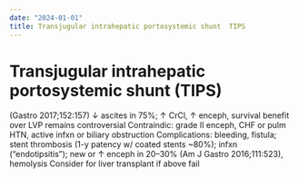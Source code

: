 ```yaml
---
date: "2024-01-01"
title: Transjugular intrahepatic portosystemic shunt  TIPS 
---
```


# Transjugular intrahepatic portosystemic shunt (TIPS)


(Gastro 2017;152:157)
↓ ascites in 75%; ↑ CrCl, ↑ enceph, survival benefit over LVP remains controversial
Contraindic: grade II enceph, CHF or pulm HTN, active infxn or biliary obstruction
Complications: bleeding, fistula; stent thrombosis (1-y patency w/ coated stents ~80%); infxn (“endotipsitis”); new or ↑ enceph in 20–30% (Am J Gastro 2016;111:523), hemolysis
Consider for liver transplant if above fail
